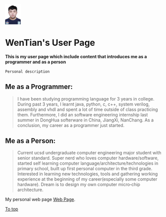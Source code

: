 <img src="705c3595208c3aee2cacffbb87b1cda.jpg" height="10%" width="10%"/>

# WenTian's User Page

**This is my user page which include content that introduces me as a programmer and as a person**

```
Personal description
```

## Me as a Programmer:

> I have been studying programming language for 3 years in college. During past 3 years, I learnt java, python, c, c++, system verilog, assembly and vhdl and spent a lot of time outside of class practicing them. Furthermore, I did an software engineering internship last summer in DongHua softerware in China, JiangXi, NanChang. As a conclusion, my career as a programmer just started.

## Me as a Person:

> Current ucsd undergraduate computer engineering major student with senior standard. Super nerd who loves computer hardware/software, started self learning computer language/architecture/technologies in primary school, built up first personal computer in the third grade. Interested in learning new technologies, tools and gathering working experience at the beginning of my career(especially some computer hardware). Dream is to design my own computer micro‐chip architecture.

My personal web page [Web Page](https://sites.google.com/ucsd.edu/w3tian).

[To top](https://github.com/Wen-Tian-Pineapple/GitHub-Pages-project/blob/vs-branch/index.md#wentians-user-page) 